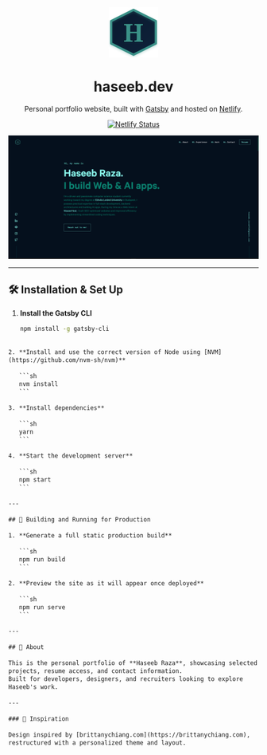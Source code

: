 
<div align="center">
  <img alt="Logo" src="https://github.com/haseebraza715/haseeb.dev/blob/main/static/logo.svg" width="100" />
</div>

<h1 align="center">
  haseeb.dev
</h1>

<p align="center">
  Personal portfolio website, built with <a href="https://www.gatsbyjs.org/" target="_blank">Gatsby</a> and hosted on <a href="https://www.netlify.com/" target="_blank">Netlify</a>.
</p>

<p align="center">
  <a href="https://app.netlify.com/sites/haseeb/deploys" target="_blank">
    <img src="https://api.netlify.com/api/v1/badges/YOUR-BADGE-ID/deploy-status" alt="Netlify Status" />
  </a>
</p>

![demo](./src/images/og.png)

---

## 🛠 Installation & Set Up

1. **Install the Gatsby CLI**

   ```sh
   npm install -g gatsby-cli
````

2. **Install and use the correct version of Node using [NVM](https://github.com/nvm-sh/nvm)**

   ```sh
   nvm install
   ```

3. **Install dependencies**

   ```sh
   yarn
   ```

4. **Start the development server**

   ```sh
   npm start
   ```

---

## 🚀 Building and Running for Production

1. **Generate a full static production build**

   ```sh
   npm run build
   ```

2. **Preview the site as it will appear once deployed**

   ```sh
   npm run serve
   ```

---

## 📌 About

This is the personal portfolio of **Haseeb Raza**, showcasing selected projects, resume access, and contact information.
Built for developers, designers, and recruiters looking to explore Haseeb's work.

---

### 🎨 Inspiration

Design inspired by [brittanychiang.com](https://brittanychiang.com), restructured with a personalized theme and layout.


